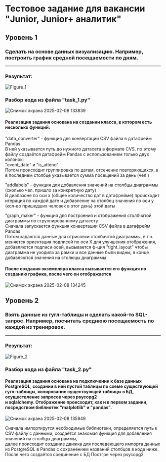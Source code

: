 <h1>Тестовое задание для вакансии "Junior, Junior+ аналитик"</h1>
<h2>Уровень 1</h2>
<h3>Сделать на основе данных визуализацию. Например, построить график средней посещаемости по дням.</h3>
<hr>
<h3>Результат:</h3>

![Figure_1](https://github.com/user-attachments/assets/01a36fe0-2d21-426c-858d-d63c6d502117)

<h3>Разбор кода из файла "task_1.py"</h3>

![Снимок экрана 2025-02-08 133839](https://github.com/user-attachments/assets/cfe26b09-4ccc-4656-b783-4429d6f0513a)

<h4>Реализация задания основана на создании класса,  в котором есть несколько функций:</h4>
<p>
  "data_converter" - функция для конвертации CSV файла в датафрейм Pandas.<br>
  В ней указывается путь до нужного датасета в формате CVS, по этому файлу создаётся датафрейм Pandas с использованием только двух колонок:<br>
  "event_date" и "is_attend"<br>
  Потом происходит группировка по датам, отсечение повторяющихся, а в последнем столбце указывается сумма посещений за день (чел.)
</p>
<p>
  "addlabels" - функция для добавления значений на столбцы диаграммы (сколько чел. пришло за конкретную дату)<br>
  В диапазоне по оси x (общее количество дат в датафрейме) происходит итерация по каждой дате и добавление на столбец значения по оси y (кол-во пришедших человек в этот день) этой даты
</p>
<p>
  "graph_maker" - функция для построения и отображения столбчатой диаграммы по сгруппированному датасету<br>
  Сначала запускается функция конвертации CSV файла в датафрейм Pandas<br>
  Потом задаются данные для отрисовки столбачтой диаграммы, в т.ч. меняется ориентация подписей по оси Х для улучшения отображения,<br>
  добавляются подписи осей, вызывается ф-ция "tight_layout" чтобы диаграмма не уходила за рамки и все данные были видны, в конце добавляются значения на столюцы диаграммы
</p>

<h4>После создания экземпляра класса вызывается его функция по созданию графика, после чего он отображается</h4>

![Снимок экрана 2025-02-08 134245](https://github.com/user-attachments/assets/dba13bd6-0ab0-4afa-b8e3-42003f3e2d75)

<h2>Уровень 2</h2>
<h3>Взять данные из гугл-таблицы и сделать какой-то SQL-запрос. Например, посчитать среднюю посещаемость по каждой из тренировок.</h3>
<hr>
<h3>Результат:</h3>

![Figure_2](https://github.com/user-attachments/assets/271451f3-3594-482c-992c-ca23a673155a)

<h3>Разбор кода из файла "task_2.py"</h3>

<h4>
  Реализация задания основана на подключении к базе данных PostgreSQL, создании в ней пустой таблицы по схеме существующей гугл-таблицы, копирование существующей таблицы в БД, осуществление запросов через psycopg2
  <br>
  и sqlalchemy. Отображение происходит, как и в первом задании, посредством библиотек "matplotlib" и "pandas".
</h4>

![Снимок экрана 2025-02-08 135949](https://github.com/user-attachments/assets/05642497-a17a-4379-85db-2bd27722deb6)

<p>Сначала импортирутся необходимые библиотеки, определяется путь к CSV файлу с данными, создаётся знакомая функция для добавления значений на столбцы диаграммы,<br>
далее происходит создание движка для последеющего импорта данных из PostgreSQL в Pandas с сохранением названий столбцов в коде ниже. После чего создаётся соединение с БД Постгре через psycopg2</p>




